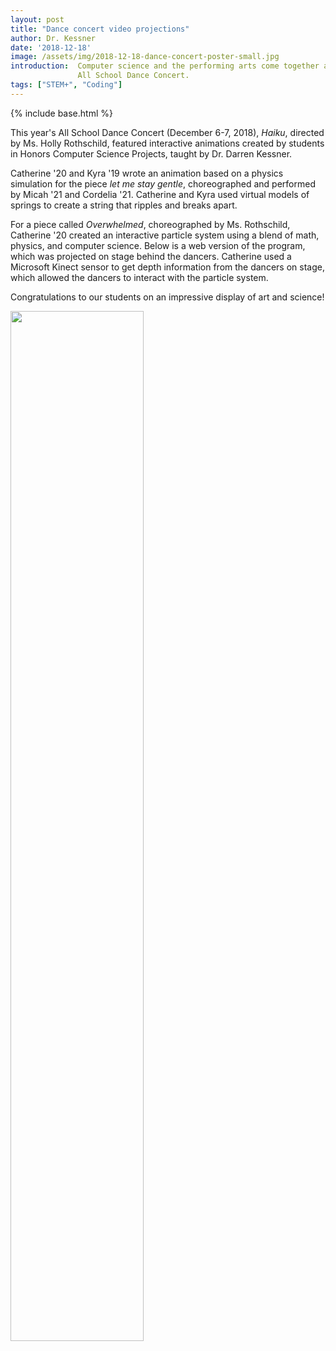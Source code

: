 ```yaml
---
layout: post
title: "Dance concert video projections"
author: Dr. Kessner
date: '2018-12-18'
image: /assets/img/2018-12-18-dance-concert-poster-small.jpg
introduction:  Computer science and the performing arts come together at this year's
               All School Dance Concert.
tags: ["STEM+", "Coding"]
---
```


{% include base.html %}

This year's All School Dance Concert (December 6-7, 2018), _Haiku_, directed by
Ms.  Holly Rothschild, featured interactive animations created by students in
Honors Computer Science Projects, taught by Dr. Darren Kessner. 

Catherine '20 and Kyra '19 wrote an animation based on a physics simulation for
the piece _let me stay gentle_, choreographed and performed by Micah '21 and
Cordelia '21.  Catherine and Kyra used virtual models of springs to create a
string that ripples and breaks apart.

For a piece called _Overwhelmed_, choreographed by Ms. Rothschild, Catherine
'20 created an interactive particle system using a blend of math, physics, and
computer science.  Below is a web version of the program, which was projected
on stage behind the dancers.  Catherine used a Microsoft Kinect sensor to get
depth information from the dancers on stage, which allowed the dancers to
interact with the particle system.

Congratulations to our students on an impressive display of art and science!


<center>
<script src="../danceprojection_web/processing.min.js"></script>
<canvas data-processing-sources="../danceprojection_web/danceprojection_web.pde ../danceprojection_web/Particle.pde"></canvas>
</center>

<img src="{{ base }}/assets/img/2018-12-18-dance-concert-poster.jpg" width="65%"/>

